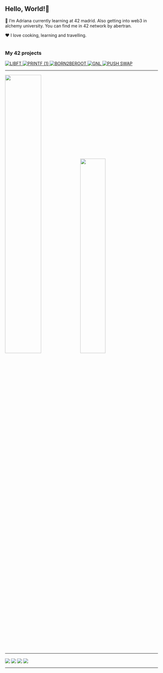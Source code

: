 ## Hello, World!👋

🌱 I’m Adriana currently learning at 42 madrid. Also getting into web3 in alchemy university.
You can find me in 42 network by abertran.

❤️ I love cooking, learning and travelling.
<br><br>

### My 42 projects

<a href="https://github.com/abeph00/Libft">![LIBFT](https://user-images.githubusercontent.com/114256637/224361246-63a40c18-e5af-420d-ae0c-2aae92d9cf9d.png) </a>
<a href="https://github.com/abeph00/Ft_printf">![PRINTF (1)](https://user-images.githubusercontent.com/114256637/224360486-4d1d1204-d742-47f5-96f6-cac2fe01f556.png) </a>
<a href="https://github.com/abeph00/Born2beroot">![BORN2BEROOT](https://user-images.githubusercontent.com/114256637/224364423-495f0379-814c-479b-a6f7-50c7a1a1429c.png) </a>
<a href="https://github.com/abeph00/GNL">![GNL](https://user-images.githubusercontent.com/114256637/224359391-741e2e4c-0976-4da2-aace-8e3dbf0f46eb.png) </a>
<a href="https://github.com/abeph00/Push_Swap">![PUSH SWAP](https://user-images.githubusercontent.com/114256637/224359793-c8012566-578c-4a03-af3a-f5451c48562d.png) </a>

-----

<p align="left">
  <img src="https://github-readme-stats-eight-virid.vercel.app/api?username=abeph00&count_private=true&theme=calm&show_icons=true" width="48.5%"/>
  <img src="https://github-readme-stats-eight-virid.vercel.app/api/top-langs/?username=abeph00&layout=compact&count_private=false&theme=calm&show_icons=true" width="40.55%"/>
 </p>

----
[<img align="center" src="https://img.shields.io/badge/LinkedIn-0077B5?style=for-the-badge&logo=linkedin&logoColor=white"/>](https://www.linkedin.com/in/adriana-bertrand-puche-a22639226/) 
[<img align="center" src="https://img.shields.io/badge/42-000000.svg?style=for-the-badge&logo=42&logoColor=white"/>](https://profile.intra.42.fr/users/abertran)
[<img align="center" src="https://img.shields.io/badge/Gmail-EA4335.svg?style=for-the-badge&logo=Gmail&logoColor=white" />](abertran@student.42madrid.com)
[<img align="center" src="https://img.shields.io/badge/Discord-5865F2.svg?style=for-the-badge&logo=Discord&logoColor=white"/>]()

----
